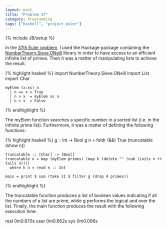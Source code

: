 ```yaml
---
layout: post
title: "Problem 37"
category: Programming
tags: ["hashell", "project_euler"]
---
```

{% include JB/setup %}

In the [37th Euler problem](http://projecteuler.net/index.php?section=problems&id=37), I used the
Hackage package containing the [NumberTheory.Sieve.ONeill](http://hackage.haskell.org/packages/archive/NumberSieves/0.0/doc/html/NumberTheory-Sieve-ONeill.html) library in order to have access to an efficient infinite list of
primes. Then it was a matter of manipulating lists to achieve the result.

{% highlight haskell %}
    import NumberTheory.Sieve.ONeill
    import List
    import Char

    myElem (x:xs) n
      | n == x = True
      | n > x  = myElem xs n
      | n < x  = False
{% endhighlight %}

The myElem function searches a specific number in a sorted list (i.e. in the
infinite prime list). Furthermore, it was a matter of defining the following
functions:

{% highlight haskell %}
    g :: Int -> Bool
    g n = foldr (&&) True (truncatable (show n))

    truncatable :: [Char] -> [Bool]
    truncatable n = map (myElem primes) (map h (delete "" (nub (inits n ++ tails n))))
      where h n = read n :: Int

    main = print $ sum (take 11 $ filter g (drop 4 primes))
{% endhighlight %}

The truncatable function produces a list of boolean values indicating if all
the numbers of a list are prime, while g performs the logical and over the
list. Finally, the main function produces the result with the following
execution time:

real 0m0.670s
user 0m0.662s
sys 0m0.006s

